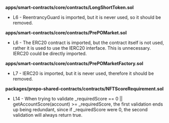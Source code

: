 **apps/smart-contracts/core/contracts/LongShortToken.sol**
- L6 - ReentrancyGuard is imported, but it is never used, so it should be removed.


**apps/smart-contracts/core/contracts/PrePOMarket.sol**
- L6 - The ERC20 contract is imported, but the contract itself is not used, rather it is used to use the IERC20 interface. This is unnecessary. IERC20 could be directly imported.


**apps/smart-contracts/core/contracts/PrePOMarketFactory.sol**
- L7 - IERC20 is imported, but it is never used, therefore it should be removed.


**packages/prepo-shared-contracts/contracts/NFTScoreRequirement.sol**
- L14 - When trying to validate _requiredScore == 0 || getAccountScore(account) >= _requiredScore, the first validation ends up being redundant, since if _requiredScore were 0, the second validation will always return true.

